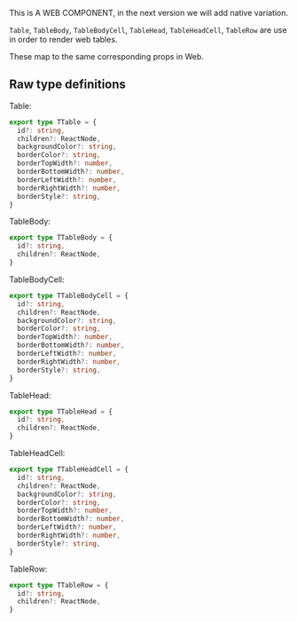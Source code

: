 This is A WEB COMPONENT, in the next version we will add native variation.

`Table`, `TableBody`, `TableBodyCell`, `TableHead`, `TableHeadCell`, `TableRow` are use in order to render web tables.

These map to the same corresponding props in Web.

## Raw type definitions

Table:
```ts
export type TTable = {
  id?: string,
  children?: ReactNode,
  backgroundColor?: string,
  borderColor?: string,
  borderTopWidth?: number,
  borderBottomWidth?: number,
  borderLeftWidth?: number,
  borderRightWidth?: number,
  borderStyle?: string,
}
```

TableBody:
```ts
export type TTableBody = {
  id?: string,
  children?: ReactNode,
}
```

TableBodyCell:
```ts
export type TTableBodyCell = {
  id?: string,
  children?: ReactNode,
  backgroundColor?: string,
  borderColor?: string,
  borderTopWidth?: number,
  borderBottomWidth?: number,
  borderLeftWidth?: number,
  borderRightWidth?: number,
  borderStyle?: string,
}
```

TableHead:
```ts
export type TTableHead = {
  id?: string,
  children?: ReactNode,
}
```

TableHeadCell:
```ts
export type TTableHeadCell = {
  id?: string,
  children?: ReactNode,
  backgroundColor?: string,
  borderColor?: string,
  borderTopWidth?: number,
  borderBottomWidth?: number,
  borderLeftWidth?: number,
  borderRightWidth?: number,
  borderStyle?: string,
}
```

TableRow:
```ts
export type TTableRow = {
  id?: string,
  children?: ReactNode,
}
```

